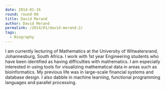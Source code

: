 ```yaml
---
date: 2014-01-16
round: round-08
title: David Merand
author: David Merand
permalink: /2014/01/david-merand-2/
tags:
  - Biography
---
```

I am currently lecturing of Mathematics at the University of Witwatersrand, Johannesburg, South Africa. I work with 1st year Engineering students who have been identified as having difficulties with mathematics. I am especially interested in using tools for visualizing mathematical data in areas such as bioinformatics. My previous life was in large-scale financial systems and database design. I also dabble in machine learning, functional programming languages and parallel processing.
